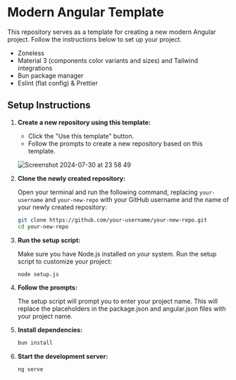 # Modern Angular Template

This repository serves as a template for creating a new modern Angular project. Follow the instructions below to set up your project.

- Zoneless
- Material 3 (components color variants and sizes) and Tailwind integrations
- Bun package manager
- Eslint (flat config) & Prettier

## Setup Instructions

1. **Create a new repository using this template:**

   - Click the "Use this template" button.
   - Follow the prompts to create a new repository based on this template.

   ![Screenshot 2024-07-30 at 23 58 49](https://github.com/user-attachments/assets/17bff38b-6c27-47f1-8294-69617c01c836)

2. **Clone the newly created repository:**

   Open your terminal and run the following command, replacing `your-username` and `your-new-repo` with your GitHub username and the name of your newly created repository:

   ```sh
   git clone https://github.com/your-username/your-new-repo.git
   cd your-new-repo
   ```

3. **Run the setup script:**

   Make sure you have Node.js installed on your system. Run the setup script to customize your project:

   ```sh
   node setup.js
   ```

4. **Follow the prompts:**

   The setup script will prompt you to enter your project name. This will replace the placeholders in the package.json and angular.json files with your project name.

5. **Install dependencies:**

   ```sh
   bun install
   ```

6. **Start the development server:**

   ```sh
   ng serve
   ```
